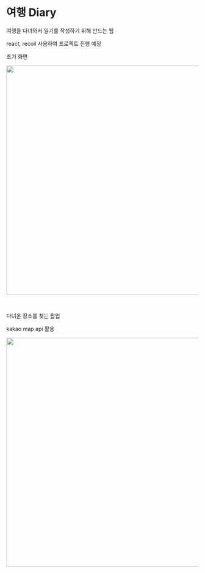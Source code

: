 <h1>여행 Diary</h1>
<p> 여행을 다녀와서 일기를 작성하기 위해 만드는 웹</p>
<p> react, recoil 사용하여 프로젝트 진행 예정</p>
<p>초기 화면</p>
<p align="center" >
  <img src="https://github.com/BANGWON-LEE/travel_diary/assets/74960408/e6a04d3a-b829-4f60-a00c-2831fc7a7e72" width="700" height="600">
</p>
<br/>
<p>다녀온 장소를 찾는 팝업</p>
<p>kakao map api 활용</p>
<p align="center" >
  <img src="https://github.com/BANGWON-LEE/travel_diary/assets/74960408/29acc32e-2b86-4242-8702-9535ca82fcb5" width="700" height="600">
</p>
